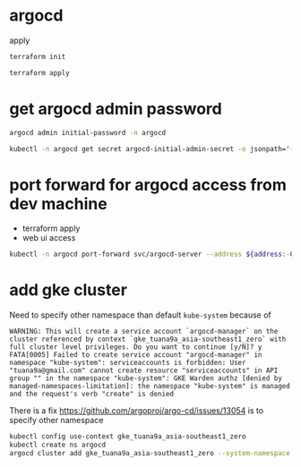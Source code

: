 # argocd

apply

```bash
terraform init
```

```bash
terraform apply
```

# get argocd admin password

```bash
argocd admin initial-password -n argocd
```

```bash
kubectl -n argocd get secret argocd-initial-admin-secret -o jsonpath="{.data.password}" | base64 -d ; echo
```

# port forward for argocd access from dev machine
- terraform apply
- web ui access

```bash
kubectl -n argocd port-forward svc/argocd-server --address ${address:-0.0.0.0} ${port:-8443}:443
```

# add gke cluster

Need to specify other namespace than default `kube-system` because of

```shell
WARNING: This will create a service account `argocd-manager` on the cluster referenced by context `gke_tuana9a_asia-southeast1_zero` with full cluster level privileges. Do you want to continue [y/N]? y
FATA[0005] Failed to create service account "argocd-manager" in namespace "kube-system": serviceaccounts is forbidden: User "tuana9a@gmail.com" cannot create resource "serviceaccounts" in API group "" in the namespace "kube-system": GKE Warden authz [denied by managed-namespaces-limitation]: the namespace "kube-system" is managed and the request's verb "create" is denied
```

There is a fix https://github.com/argoproj/argo-cd/issues/13054 is to specify other namespace

```bash
kubectl config use-context gke_tuana9a_asia-southeast1_zero
kubectl create ns argocd
argocd cluster add gke_tuana9a_asia-southeast1_zero --system-namespace argocd
```